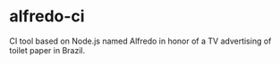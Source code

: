 # alfredo-ci
CI tool based on Node.js named Alfredo in honor of a TV advertising of toilet paper in Brazil.
